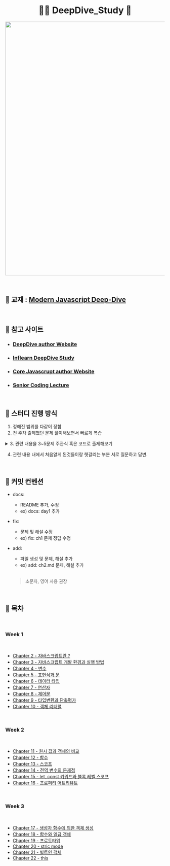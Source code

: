 <h1 align="center"> 🙇‍♀️ DeepDive_Study 🙇‍  </h1>


<p align="center">
<img src="https://img1.daumcdn.net/thumb/R1280x0/?scode=mtistory2&fname=https%3A%2F%2Fblog.kakaocdn.net%2Fdn%2F82e4Y%2FbtrG3Jwb1v1%2Fq7gFbkrSPwfml9RMkFakbK%2Fimg.png" width=800px>
</p>

<br>

## 📔 교재 : [Modern Javascript Deep-Dive](https://poiemaweb.com/)

<br> 

## 🔗 참고 사이트 

  - ### [DeepDive author Website](https://poiemaweb.com/)
  - ### [Inflearn DeepDive Study](https://www.inflearn.com/course/%EB%AA%A8%EB%8D%98-%EC%9E%90%EB%B0%94%EC%8A%A4%ED%81%AC%EB%A6%BD%ED%8A%B8-%EB%94%A5%EB%8B%A4%EC%9D%B4%EB%B8%8C/dashboard)
  - ### [Core Javascrupt author Website](https://ko.javascript.info/)
  - ### [Senior Coding Lecture](https://www.youtube.com/playlist?list=PLEOnZ6GeucBW11uFNvzxToKym9Zv74hxh)

<br>

## 🔔 스터디 진행 방식 

  1. 정해진 범위를 다같이 정함
  2. 전 주차 출제했던 문제 풀이해보면서 빠르게 복습 
 <details><summary>3. 관련 내용을 3~5문제 주관식 혹은 코드로 출제해보기</summary>
  <hr>
  <pre>주관식 문제 :  ECMAScript와 자바스크립트의 차이점에대해 작성해주세요.<br></pre>
  <pre>주관식 답안 :  ECMAScript는 프로그래밍 언어의 값, 타입, 객체와 프로퍼티, 함수, 표준 빌트인 개체 등 핵심 문법을 규정한다.<br>            자바스크립트는 ECMAScript와 브라우저가 별도로 지원하는 web API등을 아우르는 개념이다.</pre> 
  
  <hr>
  
  ```javascript
  
  console.log('cat'||'dog');   // 논리 연산자를 사용한 단축 평가의 예이다. 출력값은 ? 
  
  ```
  
  ```javascript
  
  cat
  
  ```
  <hr>         
  </details>
  
   4. 관련 내용 내에서 처음알게 된것들이랑 헷갈리는 부분 서로 질문하고 답변. 
  
<br>  
  
## 🤞 커밋 컨벤션 

- docs:
  - README 추가, 수정
  - ex) docs: day1 추가 
  
- fix: 
  - 문제 및 해설 수정 
  - ex) fix: ch1 문제 정답 수정 
  
- add:
  - 파일 생성 및 문제, 해설 추가
  - ex) add: ch2.md 문제, 해설 추가 
  
  <br>

  > 소문자, 영어 사용 권장 

  
<br>  
  
## 📝 목차 

<br>

### Week 1 

<br>

 - [Chapter 2 - 자바스크립트란 ?](https://github.com/DuD-Study/DeepDive_Study/blob/main/Week1/Chapter2/problem.md)<br>
 - [Chapter 3 - 자바스크립트 개발 환경과 실행 방법](https://github.com/DuD-Study/DeepDive_Study/blob/main/Week1/Chapter3/problem.md)<br>
 - [Chapter 4 - 변수](https://github.com/DuD-Study/DeepDive_Study/blob/main/Week1/Chapter4/problem.md)<br>
 - [Chapter 5 - 표현식과 문](https://github.com/DuD-Study/DeepDive_Study/blob/main/Week1/Chapter5/problem.md)<br>
 - [Chapter 6 - 데이터 타입](https://github.com/DuD-Study/DeepDive_Study/blob/main/Week1/Chapter6/problem.md)<br>
 - [Chapter 7 - 연산자](https://github.com/DuD-Study/DeepDive_Study/blob/main/Week1/Chapter7/problem.md)<br>
 - [Chapter 8 - 제어문](https://github.com/DuD-Study/DeepDive_Study/blob/main/Week1/Chapter8/problem.md)<br>
 - [Chapter 9 - 타입변환과 단축평가](https://github.com/DuD-Study/DeepDive_Study/blob/main/Week1/Chapter9/problem.md)<br>
 - [Chapter 10 - 객체 리터럴](https://github.com/DuD-Study/DeepDive_Study/blob/main/Week1/Chapter10/problem.md)<br>

<br>

### Week 2

<br>

 - [Chapter 11 - 원시 값과 객체의 비교](https://github.com/DuD-Study/DeepDive_Study/blob/main/Week2/Chapter11/problem.md)<br>
 - [Chapter 12 - 함수](https://github.com/DuD-Study/DeepDive_Study/blob/main/Week2/Chapter12/problem.md)<br>
 - [Chapter 13 - 스코프](https://github.com/DuD-Study/DeepDive_Study/blob/main/Week2/Chapter13/problem.md)<br>
 - [Chapter 14 - 전역 변수의 문제점](https://github.com/DuD-Study/DeepDive_Study/blob/main/Week2/Chapter14/problem.md)<br>
 - [Chapter 15 - let, const 키워드와 블록 레벨 스코프](https://github.com/DuD-Study/DeepDive_Study/blob/main/Week2/Chapter15/problem.md)<br>
 - [Chapter 16 - 프로퍼티 어트리뷰트](https://github.com/DuD-Study/DeepDive_Study/blob/main/Week2/Chapter16/problem.md)<br>

 <br>

### Week 3

<br>

 - [Chapter 17 - 생성자 함수에 의한 객체 생성](https://github.com/DuD-Study/DeepDive_Study/blob/main/Week3/Chapter17/problem.md)<br>
 - [Chapter 18 - 함수와 일급 객체](https://github.com/DuD-Study/DeepDive_Study/blob/main/Week3/Chapter18/problem.md)<br>
 - [Chapter 19 - 프로토타입](https://github.com/DuD-Study/DeepDive_Study/blob/main/Week3/Chapter19/problem.md)<br>
 - [Chapter 20 - stric mode](https://github.com/DuD-Study/DeepDive_Study/blob/main/Week3/Chapter20/problem.md)<br>
 - [Chapter 21 - 빌트인 객체](https://github.com/DuD-Study/DeepDive_Study/blob/main/Week3/Chapter21/problem.md)<br>
 - [Chapter 22 - this](https://github.com/DuD-Study/DeepDive_Study/blob/main/Week3/Chapter22/problem.md)<br>